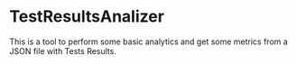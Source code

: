 # TestResultsAnalizer
This is a tool to perform some basic analytics and get some metrics from a JSON file with Tests Results.
